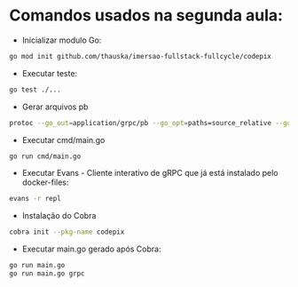# Comandos usados na segunda aula:

  - Inicializar modulo Go:
```bash
go mod init github.com/thauska/imersao-fullstack-fullcycle/codepix
```
  - Executar teste:
```bash
go test ./...
```

  - Gerar arquivos pb
  ```bash
  protoc --go_out=application/grpc/pb --go_opt=paths=source_relative --go-grpc_out=application/grpc/pb --go-grpc_opt=paths=source_relative --proto_path=application/grpc/protofiles application/grpc/protofiles/*.proto
  ```

  - Executar cmd/main.go
  ```bash
  go run cmd/main.go
  ```

  - Executar Evans - Cliente interativo de gRPC que já está instalado pelo docker-files:
  ```bash
  evans -r repl
  ```

  - Instalação do Cobra
  ```bash
  cobra init --pkg-name codepix
  ```

  - Executar main.go gerado após Cobra:
  ```bash
  go run main.go
  go run main.go grpc
  ```
